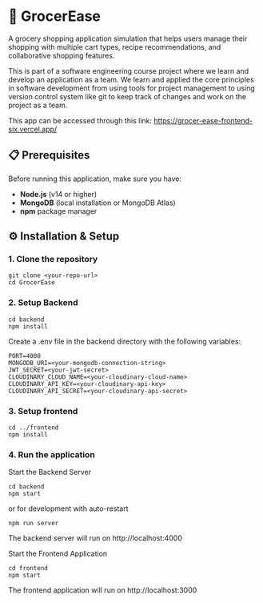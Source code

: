 # 🛒 GrocerEase

A grocery shopping application simulation that helps users manage their shopping with multiple cart types, recipe recommendations, and collaborative shopping features.

This is part of a software engineering course project where we learn and develop an application as a team. We learn and applied the core principles in software development from using tools for project management to using version control system like git to keep track of changes and work on the project as a team.

This app can be accessed through this link: https://grocer-ease-frontend-six.vercel.app/

## 📋 Prerequisites

Before running this application, make sure you have:

- **Node.js** (v14 or higher)
- **MongoDB** (local installation or MongoDB Atlas)
- **npm** package manager

## ⚙️ Installation & Setup

### 1. Clone the repository
```
git clone <your-repo-url>
cd GrocerEase
```

### 2. Setup Backend
```
cd backend
npm install
```
Create a .env file in the backend directory with the following variables:
```
PORT=4000
MONGODB_URI=<your-mongodb-connection-string>
JWT_SECRET=<your-jwt-secret>
CLOUDINARY_CLOUD_NAME=<your-cloudinary-cloud-name>
CLOUDINARY_API_KEY=<your-cloudinary-api-key>
CLOUDINARY_API_SECRET=<your-cloudinary-api-secret>
```

### 3. Setup frontend
```
cd ../frontend
npm install
```

### 4. Run the application
Start the Backend Server
```
cd backend
npm start
```
or for development with auto-restart
```
npm run server
```
The backend server will run on http://localhost:4000

Start the Frontend Application
```
cd frontend
npm start
```
The frontend application will run on http://localhost:3000
